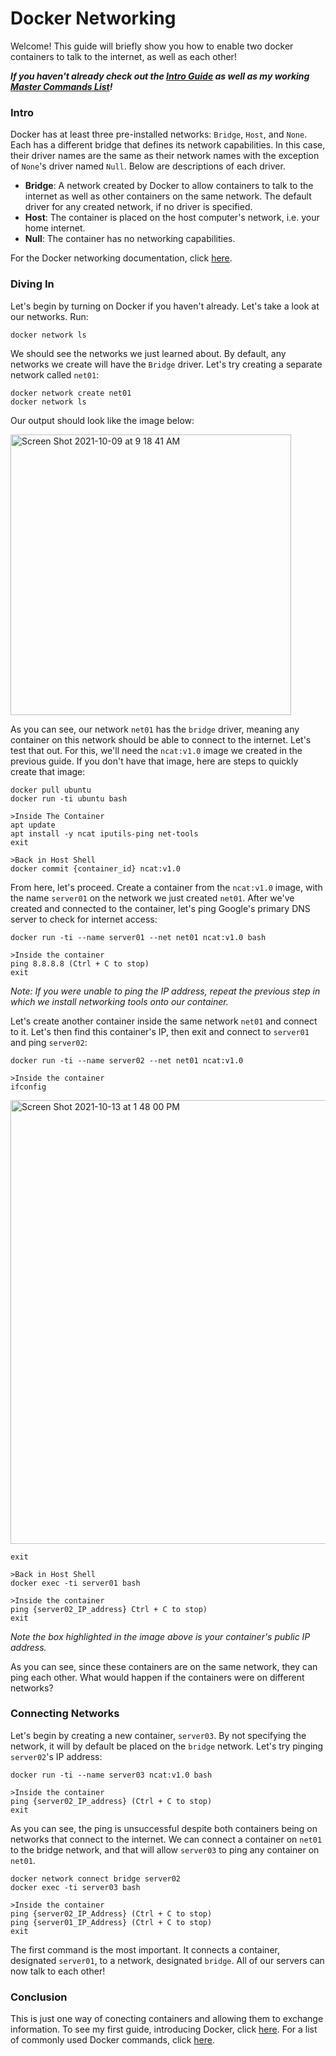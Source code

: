 # Docker Networking

Welcome! This guide will briefly show you how to enable two docker containers to talk to the internet, as well as each other!

***If you haven't already check out the [Intro Guide](https://github.com/SrKoDes/scripts/blob/main/docker/docker_guide.md) as well as my working [Master Commands List](https://github.com/SrKoDes/scripts/blob/main/docker/docker_commands.md)!***

### Intro

Docker has at least three pre-installed networks: `Bridge`, `Host`, and `None`. Each has a different bridge that defines its network capabilities. In this case, their driver names are the same as their network names with the exception of `None`'s driver named `Null`. Below are descriptions of each driver.
- **Bridge**: A network created by Docker to allow containers to talk to the internet as well as other containers on the same network. The default driver for any created network, if no driver is specified.
- **Host**: The container is placed on the host computer's network, i.e. your home internet.
- **Null**: The container has no networking capabilities.

For the Docker networking documentation, click [here](https://docs.docker.com/network/).

### Diving In

Let's begin by turning on Docker if you haven't already. Let's take a look at our networks. Run:
```
docker network ls
```
We should see the networks we just learned about. By default, any networks we create will have the `Bridge` driver. Let's try creating a separate network called `net01`:
```
docker network create net01
docker network ls
```
Our output should look like the image below:

<img width="449" alt="Screen Shot 2021-10-09 at 9 18 41 AM" src="https://user-images.githubusercontent.com/84875113/136659429-77f6fe43-5656-4b81-8327-5e7d7f0ecb22.png">

As you can see, our network `net01` has the `bridge` driver, meaning any container on this network should be able to connect to the internet. Let's test that out. For this, we'll need the `ncat:v1.0` image we created in the previous guide. If you don't have that image, here are steps to quickly create that image:
```
docker pull ubuntu
docker run -ti ubuntu bash

>Inside The Container
apt update
apt install -y ncat iputils-ping net-tools
exit

>Back in Host Shell
docker commit {container_id} ncat:v1.0
```
From here, let's proceed. Create a container from the `ncat:v1.0` image, with the name `server01` on the network we just created `net01`. After we've created and connected to the container, let's ping Google's primary DNS server to check for internet access:
```
docker run -ti --name server01 --net net01 ncat:v1.0 bash

>Inside the container
ping 8.8.8.8 (Ctrl + C to stop)
exit
```
*Note: If you were unable to ping the IP address, repeat the previous step in which we install networking tools onto our container.*

Let's create another container inside the same network `net01` and connect to it. Let's then find this container's IP, then exit and connect to `server01` and ping `server02`:
```
docker run -ti --name server02 --net net01 ncat:v1.0

>Inside the container
ifconfig
```

<img width="710" alt="Screen Shot 2021-10-13 at 1 48 00 PM" src="https://user-images.githubusercontent.com/84875113/137192388-4393b4f5-437e-48be-ac31-f8ba406679f9.png">


```
exit

>Back in Host Shell
docker exec -ti server01 bash

>Inside the container
ping {server02_IP_address} Ctrl + C to stop)
exit
```
*Note the box highlighted in the image above is your container's public IP address.*

As you can see, since these containers are on the same network, they can ping each other. What would happen if the containers were on different networks?

### Connecting Networks

Let's begin by creating a new container, `server03`. By not specifying the network, it will by default be placed on the `bridge` network. Let's try pinging `server02`'s IP address:
```
docker run -ti --name server03 ncat:v1.0 bash

>Inside the container
ping {server02_IP_address} (Ctrl + C to stop)
exit
```
As you can see, the ping is unsuccessful despite both containers being on networks that connect to the internet. We can connect a container on `net01` to the bridge network, and that will allow `server03` to ping any container on `net01`.
```
docker network connect bridge server02
docker exec -ti server03 bash

>Inside the container
ping {server02_IP_Address} (Ctrl + C to stop)
ping {server01_IP_Address} (Ctrl + C to stop)
exit
```
The first command is the most important. It connects a container, designated `server01`, to a network, designated `bridge`. All of our servers can now talk to each other!

### Conclusion
This is just one way of conecting containers and allowing them to exchange information. To see my first guide, introducing Docker, click [here](https://github.com/SrKoDes/scripts/blob/main/docker/docker_guide.md). For a list of commonly used Docker commands, click [here](https://github.com/SrKoDes/scripts/blob/main/docker/docker_commands.md).
